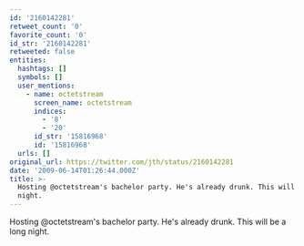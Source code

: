 ```yaml
---
id: '2160142281'
retweet_count: '0'
favorite_count: '0'
id_str: '2160142281'
retweeted: false
entities:
  hashtags: []
  symbols: []
  user_mentions:
    - name: octetstream
      screen_name: octetstream
      indices:
        - '8'
        - '20'
      id_str: '15816968'
      id: '15816968'
  urls: []
original_url: https://twitter.com/jth/status/2160142281
date: '2009-06-14T01:26:44.000Z'
title: >-
  Hosting @octetstream's bachelor party. He's already drunk. This will be a long
  night.
---
```


Hosting @octetstream's bachelor party. He's already drunk. This will be a long night.